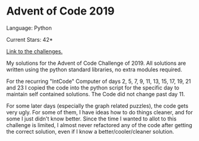 # Advent of Code 2019
Language: Python

Current Stars: 42*

[Link to the challenges.](https://adventofcode.com/2019)

My solutions for the Advent of Code Challenge of 2019. All solutions are written using the python standard libraries, no extra modules required.

For the recurring "IntCode" Computer of days 2, 5, 7, 9, 11, 13, 15, 17, 19, 21 and 23 I copied the code into the python script for the specific day to maintain self contained solutions. The Code did not change past day 11.

For some later days (especially the graph related puzzles), the code gets very ugly. For some of them, I have ideas how to do things cleaner, and for some I just didn't know better. Since the time I wanted to allot to this challenge is limited, I almost never refactored any of the code after getting the correct solution, even if I know a better/cooler/cleaner solution.
